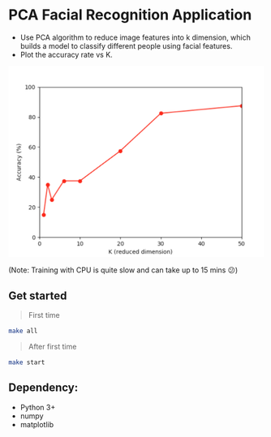 # PCA Facial Recognition Application

- Use PCA algorithm to reduce image features into k dimension, which builds a model to classify different people using facial features.
- Plot the accuracy rate vs K.

![](./images/plot.png)

(Note: Training with CPU is quite slow and can take up to 15 mins 😕)

## Get started

> First time

```bash
make all
```

> After first time

```bash
make start
```


## Dependency:

- Python 3+
- numpy
- matplotlib
